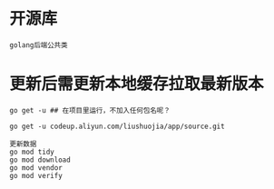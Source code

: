 # 开源库
    golang后端公共类
    

# 更新后需更新本地缓存拉取最新版本

    go get -u ## 在项目里运行，不加入任何包名呢？

    go get -u codeup.aliyun.com/liushuojia/app/source.git

    更新数据
    go mod tidy
    go mod download
    go mod vendor
    go mod verify



